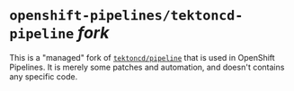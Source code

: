 # `openshift-pipelines/tektoncd-pipeline` *fork*

This is a "managed" fork of [`tektoncd/pipeline`][tektoncdpipeline] that is used in OpenShift Pipelines.
It is merely some patches and automation, and doesn't contains any specific code.

[tektoncdpipeline]: https://github.com/tektoncd/pipeline
